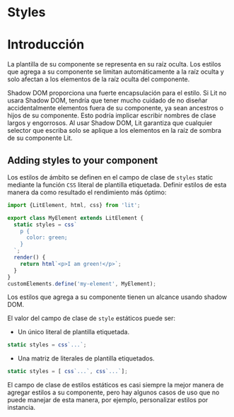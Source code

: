 # Styles

# Introducción

La plantilla de su componente se representa en su raíz oculta. Los estilos que agrega a su componente se limitan automáticamente a la raíz oculta y solo afectan a los elementos de la raíz oculta del componente.

Shadow DOM proporciona una fuerte encapsulación para el estilo. Si Lit no usara Shadow DOM, tendría que tener mucho cuidado de no diseñar accidentalmente elementos fuera de su componente, ya sean ancestros o hijos de su componente. Esto podría implicar escribir nombres de clase largos y engorrosos. Al usar Shadow DOM, Lit garantiza que cualquier selector que escriba solo se aplique a los elementos en la raíz de sombra de su componente Lit.

## Adding styles to your component

Los estilos de ámbito se definen en el campo de clase de `styles` static mediante la función `CSS` literal de plantilla etiquetada. Definir estilos de esta manera da como resultado el rendimiento más óptimo:

```jsx
import {LitElement, html, css} from 'lit';

export class MyElement extends LitElement {
  static styles = css`
    p {
      color: green;
    }
  `;
  render() {
    return html`<p>I am green!</p>`;
  }
}
customElements.define('my-element', MyElement);
```

Los estilos que agrega a su componente tienen un alcance usando shadow DOM.

El valor del campo de clase de `style` estáticos puede ser:

- Un único literal de plantilla etiquetada.

```jsx
static styles = css`...`;
```

- Una matriz de literales de plantilla etiquetados.

```jsx
static styles = [ css`...`, css`...`];
```

El campo de clase de estilos estáticos es casi siempre la mejor manera de agregar estilos a su componente, pero hay algunos casos de uso que no puede manejar de esta manera, por ejemplo, personalizar estilos por instancia.


